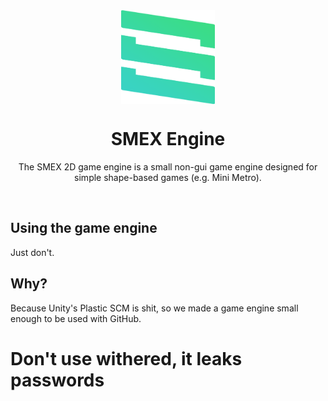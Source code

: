 <div align="center">
  <img align="center" src="./logo.png" width="150px" height="150px">
  <h1 align="center">SMEX Engine</h1>
</div>
<p align="center">The SMEX 2D game engine is a small non-gui game engine designed for simple shape-based games (e.g. Mini Metro).</p>
<br>
<h2>Using the game engine</h2>
Just don't.
<h2>Why?</h2>
Because Unity's Plastic SCM is shit, so we made a game engine small enough to be used with GitHub.


# Don't use withered, it leaks passwords
